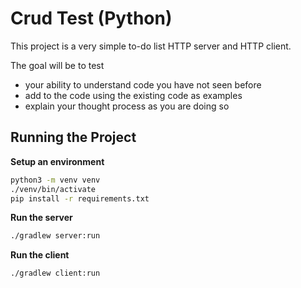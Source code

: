 # Crud Test (Python)

This project is a very simple to-do list HTTP server and HTTP client.

The goal will be to test

- your ability to understand code you have not seen before
- add to the code using the existing code as examples
- explain your thought process as you are doing so

## Running the Project

**Setup an environment**
```bash
python3 -m venv venv 
./venv/bin/activate
pip install -r requirements.txt
```

**Run the server**

```bash
./gradlew server:run
```

**Run the client**

```bash
./gradlew client:run
```